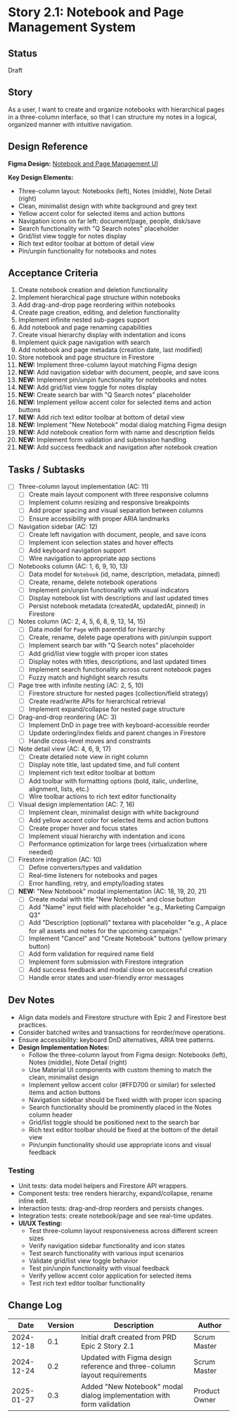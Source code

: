 # Story 2.1: Notebook and Page Management System

## Status
Draft

## Story
As a user,
I want to create and organize notebooks with hierarchical pages in a three-column interface,
so that I can structure my notes in a logical, organized manner with intuitive navigation.

## Design Reference
**Figma Design:** [Notebook and Page Management UI](https://www.figma.com/design/J4Dsi0o3FCgCgqrvPCAehY/Untitled?node-id=0-1&p=f&t=IQnLuDhX4ei3mhjS-0)

**Key Design Elements:**
- Three-column layout: Notebooks (left), Notes (middle), Note Detail (right)
- Clean, minimalist design with white background and grey text
- Yellow accent color for selected items and action buttons
- Navigation icons on far left: document/page, people, disk/save
- Search functionality with "Q Search notes" placeholder
- Grid/list view toggle for notes display
- Rich text editor toolbar at bottom of detail view
- Pin/unpin functionality for notebooks and notes

## Acceptance Criteria
1. Create notebook creation and deletion functionality
2. Implement hierarchical page structure within notebooks
3. Add drag-and-drop page reordering within notebooks
4. Create page creation, editing, and deletion functionality
5. Implement infinite nested sub-pages support
6. Add notebook and page renaming capabilities
7. Create visual hierarchy display with indentation and icons
8. Implement quick page navigation with search
9. Add notebook and page metadata (creation date, last modified)
10. Store notebook and page structure in Firestore
11. **NEW:** Implement three-column layout matching Figma design
12. **NEW:** Add navigation sidebar with document, people, and save icons
13. **NEW:** Implement pin/unpin functionality for notebooks and notes
14. **NEW:** Add grid/list view toggle for notes display
15. **NEW:** Create search bar with "Q Search notes" placeholder
16. **NEW:** Implement yellow accent color for selected items and action buttons
17. **NEW:** Add rich text editor toolbar at bottom of detail view
18. **NEW:** Implement "New Notebook" modal dialog matching Figma design
19. **NEW:** Add notebook creation form with name and description fields
20. **NEW:** Implement form validation and submission handling
21. **NEW:** Add success feedback and navigation after notebook creation

## Tasks / Subtasks
- [ ] Three-column layout implementation (AC: 11)
  - [ ] Create main layout component with three responsive columns
  - [ ] Implement column resizing and responsive breakpoints
  - [ ] Add proper spacing and visual separation between columns
  - [ ] Ensure accessibility with proper ARIA landmarks
- [ ] Navigation sidebar (AC: 12)
  - [ ] Create left navigation with document, people, and save icons
  - [ ] Implement icon selection states and hover effects
  - [ ] Add keyboard navigation support
  - [ ] Wire navigation to appropriate app sections
- [ ] Notebooks column (AC: 1, 6, 9, 10, 13)
  - [ ] Data model for `Notebook` (id, name, description, metadata, pinned)
  - [ ] Create, rename, delete notebook operations
  - [ ] Implement pin/unpin functionality with visual indicators
  - [ ] Display notebook list with descriptions and last updated times
  - [ ] Persist notebook metadata (createdAt, updatedAt, pinned) in Firestore
- [ ] Notes column (AC: 2, 4, 5, 6, 8, 9, 13, 14, 15)
  - [ ] Data model for `Page` with parentId for hierarchy
  - [ ] Create, rename, delete page operations with pin/unpin support
  - [ ] Implement search bar with "Q Search notes" placeholder
  - [ ] Add grid/list view toggle with proper icon states
  - [ ] Display notes with titles, descriptions, and last updated times
  - [ ] Implement search functionality across current notebook pages
  - [ ] Fuzzy match and highlight search results
- [ ] Page tree with infinite nesting (AC: 2, 5, 10)
  - [ ] Firestore structure for nested pages (collection/field strategy)
  - [ ] Create read/write APIs for hierarchical retrieval
  - [ ] Implement expand/collapse for nested page structure
- [ ] Drag-and-drop reordering (AC: 3)
  - [ ] Implement DnD in page tree with keyboard-accessible reorder
  - [ ] Update ordering/index fields and parent changes in Firestore
  - [ ] Handle cross-level moves and constraints
- [ ] Note detail view (AC: 4, 6, 9, 17)
  - [ ] Create detailed note view in right column
  - [ ] Display note title, last updated time, and full content
  - [ ] Implement rich text editor toolbar at bottom
  - [ ] Add toolbar with formatting options (bold, italic, underline, alignment, lists, etc.)
  - [ ] Wire toolbar actions to rich text editor functionality
- [ ] Visual design implementation (AC: 7, 16)
  - [ ] Implement clean, minimalist design with white background
  - [ ] Add yellow accent color for selected items and action buttons
  - [ ] Create proper hover and focus states
  - [ ] Implement visual hierarchy with indentation and icons
  - [ ] Performance optimization for large trees (virtualization where needed)
- [ ] Firestore integration (AC: 10)
  - [ ] Define converters/types and validation
  - [ ] Real-time listeners for notebooks and pages
  - [ ] Error handling, retry, and empty/loading states
- [ ] **NEW:** "New Notebook" modal implementation (AC: 18, 19, 20, 21)
  - [ ] Create modal with title "New Notebook" and close button
  - [ ] Add "Name" input field with placeholder "e.g., Marketing Campaign Q3"
  - [ ] Add "Description (optional)" textarea with placeholder "e.g., A place for all assets and notes for the upcoming campaign."
  - [ ] Implement "Cancel" and "Create Notebook" buttons (yellow primary button)
  - [ ] Add form validation for required name field
  - [ ] Implement form submission with Firestore integration
  - [ ] Add success feedback and modal close on successful creation
  - [ ] Handle error states and user-friendly error messages

## Dev Notes
- Align data models and Firestore structure with Epic 2 and Firestore best practices.
- Consider batched writes and transactions for reorder/move operations.
- Ensure accessibility: keyboard DnD alternatives, ARIA tree patterns.
- **Design Implementation Notes:**
  - Follow the three-column layout from Figma design: Notebooks (left), Notes (middle), Note Detail (right)
  - Use Material UI components with custom theming to match the clean, minimalist design
  - Implement yellow accent color (#FFD700 or similar) for selected items and action buttons
  - Navigation sidebar should be fixed width with proper icon spacing
  - Search functionality should be prominently placed in the Notes column header
  - Grid/list toggle should be positioned next to the search bar
  - Rich text editor toolbar should be fixed at the bottom of the detail view
  - Pin/unpin functionality should use appropriate icons and visual feedback

### Testing
- Unit tests: data model helpers and Firestore API wrappers.
- Component tests: tree renders hierarchy, expand/collapse, rename inline edit.
- Interaction tests: drag-and-drop reorders and persists changes.
- Integration tests: create notebook/page and see real-time updates.
- **UI/UX Testing:**
  - Test three-column layout responsiveness across different screen sizes
  - Verify navigation sidebar functionality and icon states
  - Test search functionality with various input scenarios
  - Validate grid/list view toggle behavior
  - Test pin/unpin functionality with visual feedback
  - Verify yellow accent color application for selected items
  - Test rich text editor toolbar functionality

## Change Log
| Date | Version | Description | Author |
| ---- | ------- | ----------- | ------ |
| 2024-12-18 | 0.1 | Initial draft created from PRD Epic 2 Story 2.1 | Scrum Master |
| 2024-12-24 | 0.2 | Updated with Figma design reference and three-column layout requirements | Scrum Master |
| 2025-01-27 | 0.3 | Added "New Notebook" modal dialog implementation with form validation | Product Owner |



